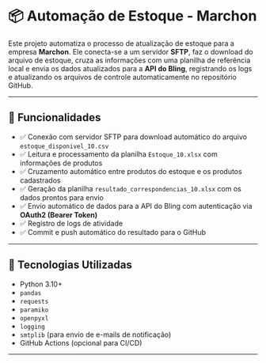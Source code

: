 # 📦 Automação de Estoque - Marchon

Este projeto automatiza o processo de atualização de estoque para a empresa **Marchon**. Ele conecta-se a um servidor **SFTP**, faz o download do arquivo de estoque, cruza as informações com uma planilha de referência local e envia os dados atualizados para a **API do Bling**, registrando os logs e atualizando os arquivos de controle automaticamente no repositório GitHub.

---

## 🚀 Funcionalidades

- ✅ Conexão com servidor SFTP para download automático do arquivo `estoque_disponivel_10.csv`
- ✅ Leitura e processamento da planilha `Estoque_10.xlsx` com informações de produtos
- ✅ Cruzamento automático entre produtos do estoque e os produtos cadastrados
- ✅ Geração da planilha `resultado_correspondencias_10.xlsx` com os dados prontos para envio
- ✅ Envio automático de dados para a API do Bling com autenticação via **OAuth2 (Bearer Token)**
- ✅ Registro de logs de atividade
- ✅ Commit e push automático do resultado para o GitHub

---

## 🧰 Tecnologias Utilizadas

- Python 3.10+
- `pandas`
- `requests`
- `paramiko`
- `openpyxl`
- `logging`
- `smtplib` (para envio de e-mails de notificação)
- GitHub Actions (opcional para CI/CD)

---
